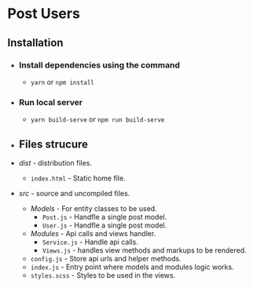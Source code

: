 # Post Users

## Installation

-   ### Install dependencies using the command
    -   `yarn` or `npm install`
-   ### Run local server

    -   `yarn build-serve` or `npm run build-serve`

-   ## Files strucure

-   _dist_ - distribution files.
    -   `index.html` - Static home file.
-   _src_ - source and uncompiled files.
    -   _Models_ - For entity classes to be used.
        -   `Post.js` - Handfle a single post model.
        -   `User.js` - Handfle a single post model.
    -   _Modules_ - Api calls and views handler.
        -   `Service.js` - Handle api calls.
        -   `Views.js` - handles view methods and markups to be rendered.
    -   `config.js` - Store api urls and helper methods.
    -   `index.js` - Entry point where models and modules logic works.
    -   `styles.scss` - Styles to be used in the views.

